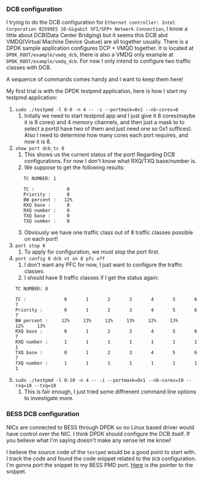 ### DCB configuration

I trying to do the DCB configuration for `Ethernet controller: Intel Corporation 82599ES 10-Gigabit SFI/SFP+ Network Connection`, 
I know a little about DCB(Data Center Bridging) but it seems this DCB abd VMDQ(Virtual Machine Device Queue) are all together usually.
 There is a DPDK sample application configures DCP + VMQD together. It is located at `DPDK_ROOT/example/vmdq_dcb`, there is also a VMDQ only
 example at `DPDK_ROOT/example/vmdq_dcb`. For now I only intend to configure two traffic classes with DCB.

A sequence of commands comes handy and I want to keep them here!

My first trial is with the DPDK testpmd application, here is how I start my testpmd application:
1. `sudo ./testpmd -l 0-8 -n 4 -- -i --portmask=0x1 --nb-cores=8`  
    1. Initally we need to start testpmd app and I just give it 8 cores(maybe it is 9 cores) and 4 memory channels, and then just a mask to
to select a port(I have two of them and just need one so 0x1 suffices). Also I need to determine how many cores each port requires,
and now it is 8.
2. `show port dcb_tc 0`
    1. This shows us the current status of the port! Regarding DCB configurations. For now I don't know what RXQ/TXQ base/number is.
    2. We suppose to get the following results:
    ```================ DCB infos for port 0   ================
       TC NUMBER: 1

       TC :        	   0
       Priority :  	   0
       BW percent :	  12%
       RXQ base :  	   0
       RXQ number :	   0
       TXQ base :  	   0
       TXQ number :	   0
    ```
    3. Obviously we have one traffic class out of 8 traffic classes possible on each port!
3. `port stop 0`
    1. To apply for configuration, we must stop the port first.
4. `port config 0 dcb vt on 8 pfc off`
     1. I don't want any PFC for now, I just want to configure the traffic classes.
     2. I should have 8 traffic classes if I get the status again:
     ```  ================ DCB infos for port 0   ================
     TC NUMBER: 8

     TC :        	   0	   1	   2	   3	   4	   5	   6	   7
     Priority :  	   0	   1	   2	   3	   4	   5	   6	   7
     BW percent :	  12%	  13%	  12%	  13%	  12%	  13%	  12%	  13%
     RXQ base :  	   0	   1	   2	   3	   4	   5	   6	   7
     RXQ number :	   1	   1	   1	   1	   1	   1	   1	   1
     TXQ base :  	   0	   1	   2	   3	   4	   5	   6	   7
     TXQ number :	   1	   1	   1	   1	   1	   1	   1	   1
     ```
5. `sudo ./testpmd -l 0-10 -n 4 -- -i --portmask=0x1 --nb-cores=10 --rxq=10 --txq=10`
     1. This is fair enough, I just tried some diffrenent command line options to investigate more.
     
### BESS DCB configuration
NICs are connected to BESS through DPDK so no Linux based driver would have control over the NIC. I think DPDK should configure the DCB itself. If you believe what I'm saying doesn't make any sense let me know!

I believe the source code of the `testpmd` would be a good point to start with. I track the code and found the code snippet related to the `DCB` configuration. I'm gonna port the snippet to my BESS PMD port. [Here](https://github.com/DPDK/dpdk/blob/3be76aa9294f3788b4f9c615642e6027f1b7948a/app/test-pmd/testpmd.c#L3210) is the pointer to the snippet.
